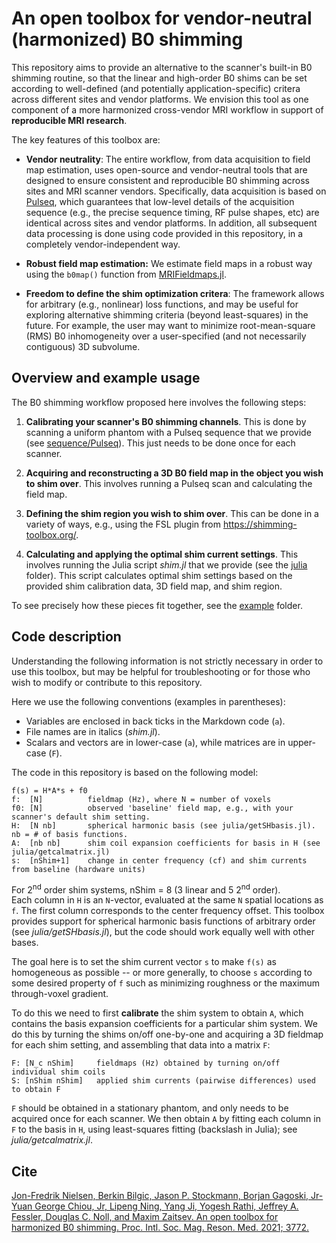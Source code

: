 # An open toolbox for vendor-neutral (harmonized) B0 shimming 

This repository aims to provide an alternative to the scanner's built-in B0 shimming routine,
so that the linear and high-order B0 shims can be set according to well-defined 
(and potentially application-specific) critera across different sites and vendor platforms.
We envision this tool as one component of a more harmonized cross-vendor MRI workflow 
in support of **reproducible MRI research**.

The key features of this toolbox are:

* **Vendor neutrality**: 
The entire workflow, from data acquisition to field map estimation, uses open-source and vendor-neutral tools
that are designed to ensure consistent and reproducible B0 shimming across sites and MRI scanner vendors.
Specifically, data acquisition is based on [Pulseq](https://pulseq.github.io/),
which guarantees that low-level details of the acquisition sequence
(e.g., the precise sequence timing, RF pulse shapes, etc)
are identical across sites and vendor platforms.
In addition, all subsequent data processing is done using code provided in this repository,
in a completely vendor-independent way.

* **Robust field map estimation:** 
We estimate field maps in a robust way using the `b0map()` function from
[MRIFieldmaps.jl](https://github.com/MagneticResonanceImaging/MRIFieldmaps.jl).

* **Freedom to define the shim optimization critera**:
The framework allows for arbitrary (e.g., nonlinear) loss functions, 
and may be useful for exploring alternative shimming criteria (beyond least-squares) in the future. 
For example, the user may want to minimize root-mean-square (RMS) B0 inhomogeneity 
over a user-specified (and not necessarily contiguous) 3D subvolume.


## Overview and example usage

The B0 shimming workflow proposed here involves the following steps:

1. **Calibrating your scanner's B0 shimming channels**.
This is done by scanning a uniform phantom with a Pulseq sequence that we provide 
(see [sequence/Pulseq](sequence/Pulseq)). 
This just needs to be done once for each scanner.

2. **Acquiring and reconstructing a 3D B0 field map in the object you wish to shim over**.
This involves running a Pulseq scan and calculating the field map.

3. **Defining the shim region you wish to shim over**.
This can be done in a variety of ways, e.g., using the 
FSL plugin from https://shimming-toolbox.org/.

4. **Calculating and applying the optimal shim current settings**.
This involves running the Julia script *shim.jl* that we provide
(see the [julia](./julia) folder).
This script calculates optimal shim settings based on the provided
shim calibration data, 3D field map, and shim region.

To see precisely how these pieces fit together, see the [example](./example) folder.


## Code description

Understanding the following information is not strictly necessary 
in order to use this toolbox, but may be helpful for troubleshooting
or for those who wish to modify or contribute to this repository.

Here we use the following conventions (examples in parentheses):
* Variables are enclosed in back ticks in the Markdown code (`a`).
* File names are in italics (*shim.jl*).
* Scalars and vectors are in lower-case (`a`), while matrices are in upper-case (`F`).

The code in this repository is based on the following model:
```
f(s) = H*A*s + f0         
f:  [N]          fieldmap (Hz), where N = number of voxels
f0: [N]          observed 'baseline' field map, e.g., with your scanner's default shim setting.
H:  [N nb]       spherical harmonic basis (see julia/getSHbasis.jl). nb = # of basis functions.
A:  [nb nb]      shim coil expansion coefficients for basis in H (see julia/getcalmatrix.jl)
s:  [nShim+1]    change in center frequency (cf) and shim currents from baseline (hardware units)
```
For 2<sup>nd</sup> order shim systems, nShim = 8 (3 linear and 5 2<sup>nd</sup> order).  
Each column in `H` is an `N`-vector, evaluated at the same `N` spatial locations as `f`. 
The first column corresponds to the center frequency offset.
This toolbox provides support for spherical harmonic basis functions of arbitrary order
(see *julia/getSHbasis.jl*), but the code should work equally well with other bases.

The goal here is to set the shim current vector `s` to make `f(s)` as homogeneous
as possible -- or more generally, to choose `s` according to some desired property of `f`
such as minimizing roughness or the maximum through-voxel gradient.

To do this we need to first **calibrate** the shim system to obtain `A`,
which contains the basis expansion coefficients for a particular shim system.
We do this by turning the shims on/off one-by-one and acquiring a 3D fieldmap for each shim setting,
and assembling that data into a matrix `F`:
```
F: [N_c nShim]     fieldmaps (Hz) obtained by turning on/off individual shim coils
S: [nShim nShim]   applied shim currents (pairwise differences) used to obtain F
```
`F` should be obtained in a stationary phantom, and only needs to be acquired once for each scanner.
We then obtain `A` by fitting each column in `F`
to the basis in `H`, using least-squares fitting (backslash in Julia); see *julia/getcalmatrix.jl*.

<!---
See `julia/example.jl` for a complete example, and additional information for how to construct F.
-->



## Cite

[Jon-Fredrik Nielsen, Berkin Bilgic, Jason P. Stockmann, Borjan Gagoski, 
Jr-Yuan George Chiou, Jr, Lipeng Ning, Yang Ji, Yogesh Rathi, 
Jeffrey A. Fessler, Douglas C. Noll, and Maxim Zaitsev.
An open toolbox for harmonized B0 shimming.
Proc. Intl. Soc. Mag. Reson. Med. 2021; 3772.](https://index.mirasmart.com/ISMRM2021/PDFfiles/3772.html)


